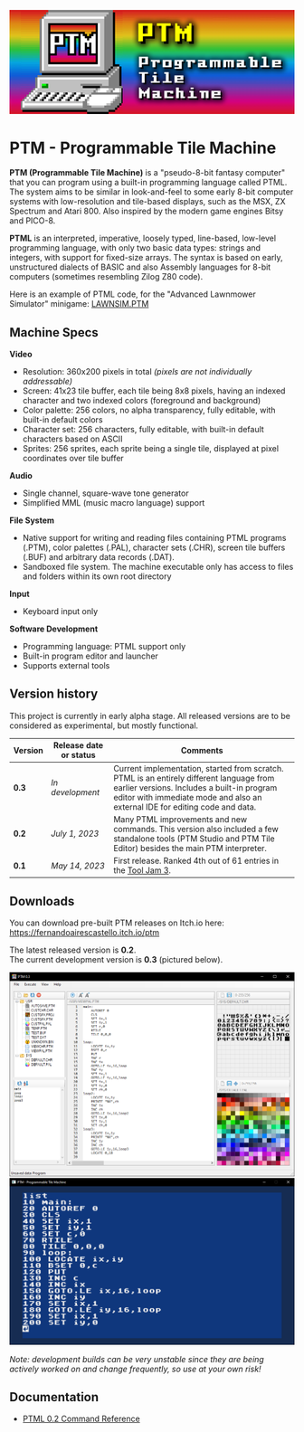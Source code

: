 ![PTM Logo](https://github.com/FernandoAiresCastello/PTM/blob/master/Images/logo.fw.png?raw=true)

# PTM - Programmable Tile Machine

__PTM (Programmable Tile Machine)__ is a "pseudo-8-bit fantasy computer" that you can program using a built-in programming language called PTML. The system aims to be similar in look-and-feel to some early 8-bit computer systems with low-resolution and tile-based displays, such as the MSX, ZX Spectrum and Atari 800. Also inspired by the modern game engines Bitsy and PICO-8.

__PTML__ is an interpreted, imperative, loosely typed, line-based, low-level programming language, with only two basic data types: strings and integers, with support for fixed-size arrays. The syntax is based on early, unstructured dialects of BASIC and also Assembly languages for 8-bit computers (sometimes resembling Zilog Z80 code).

Here is an example of PTML code, for the "Advanced Lawnmower Simulator" minigame: [LAWNSIM.PTM](https://github.com/FernandoAiresCastello/PTM/blob/master/0.3/Build/USR/LAWNSIM.PTM)

## Machine Specs

**Video**
* Resolution: 360x200 pixels in total *(pixels are not individually addressable)*
* Screen: 41x23 tile buffer, each tile being 8x8 pixels, having an indexed character and two indexed colors (foreground and background)
* Color palette: 256 colors, no alpha transparency, fully editable, with built-in default colors
* Character set: 256 characters, fully editable, with built-in default characters based on ASCII
* Sprites: 256 sprites, each sprite being a single tile, displayed at pixel coordinates over tile buffer

**Audio**
* Single channel, square-wave tone generator
* Simplified MML (music macro language) support

**File System**
* Native support for writing and reading files containing PTML programs (.PTM), color palettes (.PAL), character sets (.CHR), screen tile buffers (.BUF) and arbitrary data records (.DAT).
* Sandboxed file system. The machine executable only has access to files and folders within its own root directory

**Input**
* Keyboard input only

**Software Development**
* Programming language: PTML support only
* Built-in program editor and launcher
* Supports external tools

## Version history

This project is currently in early alpha stage. All released versions are to be considered as experimental, but mostly functional.

| **Version** | **Release date or status** | **Comments** |
|-------------|------------------|--------------|
| **0.3**     | _In development_ | Current implementation, started from scratch. PTML is an entirely different language from earlier versions. Includes a built-in program editor with immediate mode and also an external IDE for editing code and data. |
| **0.2**     | _July 1, 2023_   | Many PTML improvements and new commands. This version also included a few standalone tools (PTM Studio and PTM Tile Editor) besides the main PTM interpreter. |
| **0.1**     | _May 14, 2023_   | First release. Ranked 4th out of 61 entries in the [Tool Jam 3](https://itch.io/jam/the-tool-jam-3/results). |

## Downloads

You can download pre-built PTM releases on Itch.io here: https://fernandoairescastello.itch.io/ptm

The latest released version is __0.2__.  
The current development version is __0.3__ (pictured below).

![PTM Studio 0.4](https://github.com/FernandoAiresCastello/PTM/blob/master/Images/ptm_studio.png?raw=true)
![PTM 0.4](https://github.com/FernandoAiresCastello/PTM/blob/master/Images/ptml_example_03.png?raw=true)

*Note: development builds can be *very* unstable since they are being actively worked on and change frequently, so use at your own risk!*

## Documentation

- [PTML 0.2 Command Reference](https://docs.google.com/spreadsheets/d/1uPhPh0LLgRmL87Uo9hDXGUhOOFIESIYAcZ_nJOlN2VI/edit?usp=sharing)
